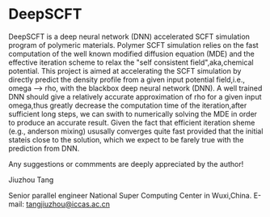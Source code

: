 # DeepSCFT
DeepSCFT is a deep neural network (DNN) accelerated SCFT simulation program of polymeric materials. 
Polymer SCFT simulation relies on the fast computation of the well known
modified diffusion equation (MDE) and the effective iteration scheme to relax the "self consistent field",aka,chemical potential. This project is aimed at
accelerating the SCFT simulation by directly predict the density profile from
a given input potential field,i.e., omega --> rho, with the blackbox deep
neural network (DNN). A well trained DNN should give a relatively accurate 
approximation of rho for a given input omega,thus greatly decrease the computation time of the iteration,after sufficient long steps, we can swith to numerically solving the MDE in order to produce an accurate result. Given the fact that efficient iteration sheme (e.g., anderson mixing) ususally converges quite fast provided that the initial stateis close to the solution, which we expect to be farely true with the prediction from DNN. 


Any suggestions or commments are deeply appreciated by the author!

Jiuzhou Tang

Senior parallel engineer
National Super Computing Center in Wuxi,China.
E-mail: tangjiuzhou@iccas.ac.cn



